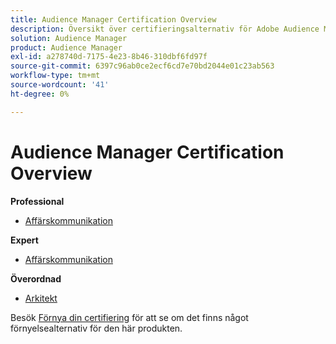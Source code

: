 ```yaml
---
title: Audience Manager Certification Overview
description: Översikt över certifieringsalternativ för Adobe Audience Manager
solution: Audience Manager
product: Audience Manager
exl-id: a278740d-7175-4e23-8b46-310dbf6fd97f
source-git-commit: 6397c96ab0ce2ecf6cd7e70bd2044e01c23ab563
workflow-type: tm+mt
source-wordcount: '41'
ht-degree: 0%

---
```


# Audience Manager Certification Overview

**Professional**

* [Affärskommunikation](/help/certifications/aam/aam-p-business.md) <!--AD0-E458-->

**Expert**

* [Affärskommunikation](/help/certifications/aam/aam-e-business.md) <!--AD0-E457-->

**Överordnad**

* [Arkitekt](/help/certifications/aam/aam-m-architect.md) <!--AD0-E454-->

Besök [Förnya din certifiering](/help/certifications/renew.md) för att se om det finns något förnyelsealternativ för den här produkten.
